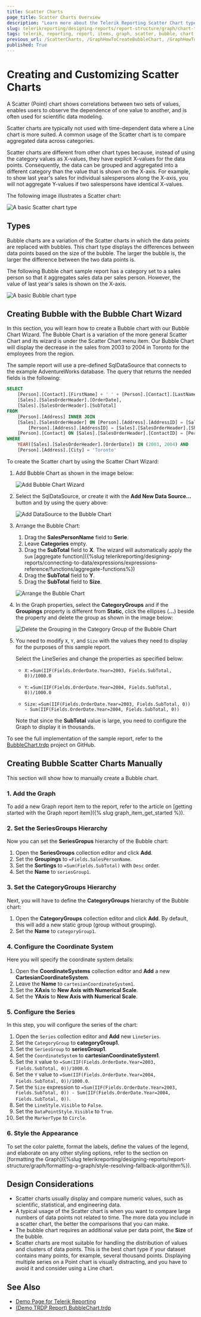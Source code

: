 ```yaml
---
title: Scatter Charts
page_title: Scatter Charts Overview
description: "Learn more about the Telerik Reporting Scatter Chart types supported by the Graph report item and learn how to create a Bubble chart."
slug: telerikreporting/designing-reports/report-structure/graph/chart-types/scatter-charts/overview
tags: telerik, reporting, report, items, graph, scatter, bubble, chart, overview, creating
previous_url: /ScatterCharts, /GraphHowToCreateBubbleChart, /GraphHowToCreateScatterChart, /report-items/graph/chart-types/scatter-charts/overview, /report-items/graph/chart-types/scatter-charts/how-to-create-scatter-chart, /report-items/graph/chart-types/scatter-charts/how-to-create-bubble-chart
published: True
---
```


# Creating and Customizing Scatter Charts

A Scatter (Point) chart shows correlations between two sets of values, enables users to observe the dependence of one value to another, and is often used for scientific data modeling. 

Scatter charts are typically not used with time-dependent data where a Line chart is more suited. A common usage of the Scatter chart is to compare aggregated data across categories. 

Scatter charts are different from other chart types because, instead of using the category values as X-values, they have explicit X-values for the data points. Consequently, the data can be grouped and aggregated into a different category than the value that is shown on the X-axis. For example, to show last year's sales for individual salespersons along the X-axis, you will not aggregate Y-values if two salespersons have identical X-values. 

The following image illustrates a Scatter chart: 

![A basic Scatter chart type](images/scatter-chart.png)

## Types

Bubble charts are a variation of the Scatter charts in which the data points are replaced with bubbles. This chart type displays the differences between data points based on the size of the bubble. The larger the bubble is, the larger the difference between the two data points is. 

The following Bubble chart sample report has a category set to a sales person so that it aggregates sales data per sales person. However, the value of last year's sales is shown on the X-axis. 

![A basic Bubble chart type](images/BubbleChartWizardPreview.png)

## Creating Bubble with the Bubble Chart Wizard

In this section, you will learn how to create a Bubble chart with our Bubble Chart Wizard.
The Bubble Chart is a variation of the more general Scatter Chart and its wizard is under the Scatter Chart menu item. Our Bubble Chart will display the decrease in the sales from 2003 to 2004 in Toronto for the employees from the region.

The sample report will use a pre-defined SqlDataSource that connects to the example AdventureWorks database. The query that returns the needed fields is the following:

````SQL
SELECT
	[Person].[Contact].[FirstName] + ' ' + [Person].[Contact].[LastName] AS 'SalesPersonName',
	[Sales].[SalesOrderHeader].[OrderDate],
	[Sales].[SalesOrderHeader].[SubTotal]
FROM
	[Person].[Address] INNER JOIN
	[Sales].[SalesOrderHeader] ON [Person].[Address].[AddressID] = [Sales].[SalesOrderHeader].[BillToAddressID] AND 
		[Person].[Address].[AddressID] = [Sales].[SalesOrderHeader].[ShipToAddressID] INNER JOIN
	[Person].[Contact] ON [Sales].[SalesOrderHeader].[ContactID] = [Person].[Contact].[ContactID] 
WHERE
	YEAR([Sales].[SalesOrderHeader].[OrderDate]) IN (2003, 2004) AND
	[Person].[Address].[City] = 'Toronto'
````


To create the Scatter chart by using the Scatter Chart Wizard: 

1. Add Bubble Chart as shown in the image below:

	![Add Bubble Chart Wizard](images/BubbleChartWizardAdd.png)

1. Select the SqlDataSource, or create it with the **Add New Data Source...** button and by using the query above:

	![Add DataSource to the Bubble Chart](images/BubbleChartWizardDataSource.png)

1. Arrange the Bubble Chart:

	1. Drag the __SalesPersonName__ field to **Serie**.
	1. Leave **Categories** empty.
	1. Drag the __SubTotal__ field to **X**. The wizard will automatically apply the `Sum` [aggregate function]({%slug telerikreporting/designing-reports/connecting-to-data/expressions/expressions-reference/functions/aggregate-functions%})
	1. Drag the __SubTotal__ field to **Y**.
	1. Drag the __SubTotal__ field to **Size**.

	![Arrange the Bubble Chart](images/BubbleChartWizardArrangeFields.png)

1. In the Graph properties, select the **CategoryGroups** and if the **Groupings** property is different from **Static**, click the ellipses (**...**) beside the property and delete the group as shown in the image below:

	![Delete the Grouping in the Category Group of the Bubble Chart](images/BubbleChartWizardDeleteCategoryGrouping.png)

1. You need to modify `X`, `Y`, and `Size` with the values they need to display for the purposes of this sample report.

	Select the LineSeries and change the properties as specified below:

	* `X`: `=Sum(IIF(Fields.OrderDate.Year=2003, Fields.SubTotal, 0))/1000.0`

	* `Y`: `=Sum(IIF(Fields.OrderDate.Year=2004, Fields.SubTotal, 0))/1000.0`

	* `Size`: `=Sum(IIF(Fields.OrderDate.Year=2003, Fields.SubTotal, 0)) - Sum(IIF(Fields.OrderDate.Year=2004, Fields.SubTotal, 0))`

	Note that since the **SubTotal** value is large, you need to configure the Graph to display it in thousands.

To see the full implementation of the sample report, refer to the [BubbleChart.trdp](https://github.com/telerik/reporting-samples/blob/master/graph-samples/BubbleChart.trdp) project on GitHub. 

## Creating Bubble Scatter Charts Manually

This section will show how to manually create a Bubble chart.

### 1. Add the Graph

To add a new Graph report item to the report, refer to the article on [getting started with the Graph report item]({% slug graph_item_get_started %}). 

### 2. Set the SeriesGroups Hierarchy 

Now you can set the **SeriesGropus** hierarchy of the Bubble chart: 

1. Open the __SeriesGroups__ collection editor and click __Add__.
1. Set the __Groupings__ to `=Fields.SalesPersonName`.
1. Set the __Sortings__ to `=Sum(Fields.SubTotal)` with `Desc` order. 
1. Set the __Name__ to `seriesGroup1`. 

### 3. Set the CategoryGroups Hierarchy

Next, you will have to define the **CategoryGroups** hierarchy of the Bubble chart:

1. Open the __CategoryGroups__ collection editor and click __Add__. By default, this will add a new static group (group without grouping).
1. Set the __Name__ to `categoryGroup1`.

### 4. Configure the Coordinate System

Here you will specify the coordinate system details: 

1. Open the __CoordinateSystems__ collection editor and __Add__ a new __CartesianCoordinateSystem__.
1. Leave the __Name__ to `cartesianCoordinateSystem1`.
1. Set the __XAxis__ to __New Axis with Numerical Scale__.
1. Set the __YAxis__ to __New Axis with Numerical Scale__.

### 5. Configure the Series

In this step, you will configure the series of the chart:

1. Open the `Series` collection editor and __Add__ new `LineSeries`.
1. Set the `CategoryGroup` to __categoryGroup1__.
1. Set the `SeriesGroup` to __seriesGroup1__.
1. Set the `CoordinateSystem` to __cartesianCoordinateSystem1__.
1. Set the `X` value to `=Sum(IIF(Fields.OrderDate.Year=2003, Fields.SubTotal, 0))/1000.0`.
1. Set the `Y` value to `=Sum(IIF(Fields.OrderDate.Year=2004, Fields.SubTotal, 0))/1000.0`.
1. Set the `Size` expression to `=Sum(IIF(Fields.OrderDate.Year=2003, Fields.SubTotal, 0)) - Sum(IIF(Fields.OrderDate.Year=2004, Fields.SubTotal, 0))`.
1. Set the `LineStyle.Visible` to `False`.
1. Set the `DataPointStyle.Visible` to `True`.
1. Set the `MarkerType` to `Circle`.

### 6. Style the Appearance

To set the color palette, format the labels, define the values of the legend, and elaborate on any other styling options, refer to the section on [formatting the Graph]({%slug telerikreporting/designing-reports/report-structure/graph/formatting-a-graph/style-resolving-fallback-algorithm%}).

## Design Considerations 

* Scatter charts usually display and compare numeric values, such as scientific, statistical, and engineering data.
* A typical usage of the Scatter chart is when you want to compare large numbers of data points not related to time. The more data you include in a scatter chart, the better the comparisons that you can make.
* The bubble chart requires an additional value per data point, the **Size** of the bubble. 
* Scatter charts are most suitable for handling the distribution of values and clusters of data points. This is the best chart type if your dataset contains many points, for example, several thousand points. Displaying multiple series on a Point chart is visually distracting, and you have to avoid it and consider using a Line chart.

## See Also 

* [Demo Page for Telerik Reporting](https://demos.telerik.com/reporting)
* [(Demo TRDP Report) BubbleChart.trdp](https://github.com/telerik/reporting-samples/blob/master/graph-samples/BubbleChart.trdp)

